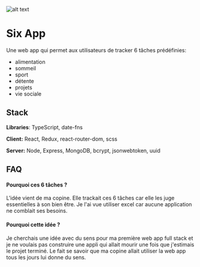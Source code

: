 ![alt text](https://github.com/michel-lamarliere/six-app/blob/main/client/public/favicons/favicon-32x32.png?raw=true)

# Six App

Une web app qui permet aux utilisateurs de tracker 6 tâches prédéfinies:

-   alimentation
-   sommeil
-   sport
-   détente
-   projets
-   vie sociale

## Stack

**Libraries**: TypeScript, date-fns

**Client:** React, Redux, react-router-dom, scss

**Server:** Node, Express, MongoDB, bcrypt, jsonwebtoken, uuid

## FAQ

#### Pourquoi ces 6 tâches ?

L'idée vient de ma copine. Elle trackait ces 6 tâches car elle les juge essentielles à son bien être. Je l'ai vue utiliser excel car aucune application ne comblait ses besoins.

#### Pourquoi cette idée ?

Je cherchais une idée avec du sens pour ma première web app full stack et je ne voulais pas construire une appli qui allait mourir une fois que j'estimais le projet terminé. Le fait se savoir que ma copine allait utiliser la web app tous les jours lui donne du sens.
